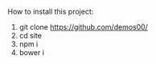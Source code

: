 How to install this project:
1. git clone https://github.com/demos00/
2. cd site
3. npm i
4. bower i